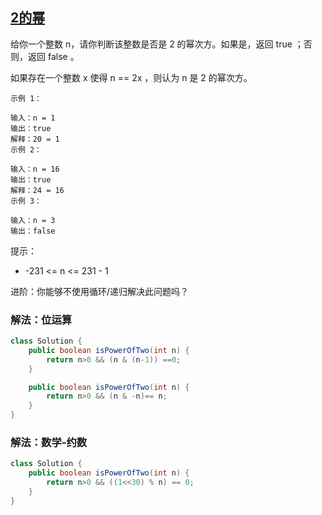 ## [2的幂](https://leetcode.cn/problems/power-of-two/description/)

给你一个整数 n，请你判断该整数是否是 2 的幂次方。如果是，返回 true ；否则，返回 false 。

如果存在一个整数 x 使得 n == 2x ，则认为 n 是 2 的幂次方。


````
示例 1：

输入：n = 1
输出：true
解释：20 = 1
示例 2：

输入：n = 16
输出：true
解释：24 = 16
示例 3：

输入：n = 3
输出：false
````

提示：

- -231 <= n <= 231 - 1


进阶：你能够不使用循环/递归解决此问题吗？


### 解法：位运算
````java
class Solution {
    public boolean isPowerOfTwo(int n) {
        return n>0 && (n & (n-1)) ==0;
    }

    public boolean isPowerOfTwo(int n) {
        return n>0 && (n & -n)== n;
    }
}
````

### 解法：数学-约数
````java
class Solution {
    public boolean isPowerOfTwo(int n) {
        return n>0 && ((1<<30) % n) == 0;
    }
}
````